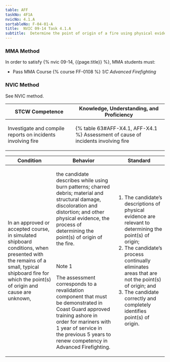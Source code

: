 ```yaml
---
table: AFF
taskNo: 4F1A
nvicNo: 4.1.A 
sortableNo: F-04-01-A
title:  NVIC 09-14 Task 4.1.A
subtitle:  Determine the point of origin of a fire using physical evidence
---
```



### MMA Method

In order to satisfy  {% nvic 09-14, {{page.title}}  %}, MMA students must:

* Pass MMA Course {% course FF-0108 %}  *1/C Advanced Firefighting*


### NVIC Method

<a onclick="togglevisibility('nvic_methods')" >See NVIC method.</a>

<div id='nvic_methods' class='hide'>

<table>
<thead>
<tr>
<th class='forty'> STCW Competence </th>
<th class='sixty'> Knowledge, Understanding, and Proficiency </th>
</tr>
</thead>




<tbody>
<tr><td markdown='1'>

Investigate and compile reports on incidents involving fire

</td><td markdown='1'>

{% table 63#AFF-X4.1, AFF-X4.1 %} Assessment of cause of incidents involving fire

</td></tr>


</tbody>
</table>


<table>
<thead>
<tr><th class='twenty'>  Condition </th><th class='twenty'> Behavior </th><th  class='sixty'>Standard </th></tr>
</thead>
<tbody >



<tr><td markdown='1'>

In an approved or accepted course, in simulated shipboard conditions, when presented with the remains of a small, typical shipboard fire for which the point(s) of origin and cause are unknown,

</td><td markdown='1'>

the candidate describes while using burn patterns; charred debris; material and structural damage, discoloration and distortion; and other physical evidence, the process of determining the point(s) of origin of the fire.

<br>

<div class="tooltip" markdown='1'>

Note 1

The assessment corresponds to a revalidation component that must be demonstrated in Coast Guard approved training ashore in order for mariners with 1 year of service in the previous 5 years to renew competency in Advanced Firefighting.

</div>


</td><td markdown='1'>

1. The candidate’s descriptions of physical evidence are relevant to determining the point(s) of origin;
2. The candidate’s process continually eliminates areas that are not the point(s) of origin; and
3. The candidate correctly and completely identifies point(s) of origin.

</td></tr>
</tbody>
</table>
</div>

